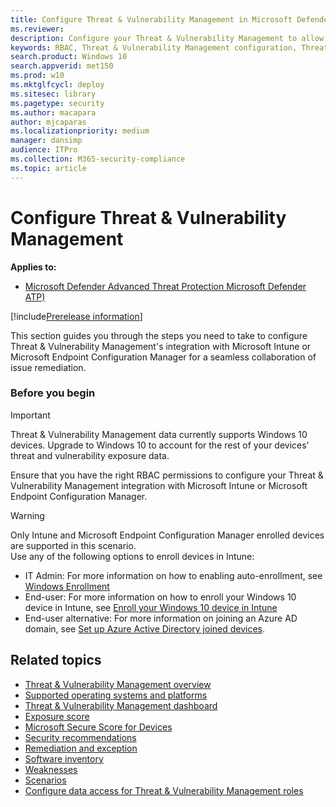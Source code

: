 ```yaml
---
title: Configure Threat & Vulnerability Management in Microsoft Defender ATP
ms.reviewer: 
description: Configure your Threat & Vulnerability Management to allow security administrators and IT administrators to collaborate seamlessly to remediate issues via Microsoft intune and Microsoft Endpoint Configuration Manager integrations.
keywords: RBAC, Threat & Vulnerability Management configuration, Threat & Vulnerability Management integrations, Microsft Intune integration with TVM, SCCM integration with TVM  
search.product: Windows 10
search.appverid: met150
ms.prod: w10
ms.mktglfcycl: deploy
ms.sitesec: library
ms.pagetype: security
ms.author: macapara
author: mjcaparas
ms.localizationpriority: medium
manager: dansimp
audience: ITPro
ms.collection: M365-security-compliance 
ms.topic: article
---
```

# Configure Threat & Vulnerability Management
**Applies to:**
- [Microsoft Defender Advanced Threat Protection Microsoft Defender ATP)](https://go.microsoft.com/fwlink/p/?linkid=2069559)

[!include[Prerelease information](../../includes/prerelease.md)]

This section guides you through the steps you need to take to configure Threat & Vulnerability Management's integration with Microsoft Intune or Microsoft Endpoint Configuration Manager for a seamless collaboration of issue remediation.

### Before you begin
> [!IMPORTANT]
> Threat & Vulnerability Management data currently supports Windows 10 devices. Upgrade to Windows 10 to account for the rest of your devices’ threat and vulnerability exposure data.</br>

Ensure that you have the right RBAC permissions to configure your Threat & Vulnerability Management integration with Microsoft Intune or Microsoft Endpoint Configuration Manager.   

>[!WARNING]
>Only Intune and Microsoft Endpoint Configuration Manager enrolled devices are supported in this scenario.</br>
>Use any of the following options to enroll devices in Intune:
>- IT Admin: For more information on how to enabling auto-enrollment, see [Windows Enrollment](https://docs.microsoft.com/intune/windows-enroll#enable-windows-10-automatic-enrollment)
>- End-user: For more information on how to enroll your Windows 10 device in Intune, see [Enroll your Windows 10 device in Intune](https://docs.microsoft.com/intune-user-help/enroll-your-w10-device-access-work-or-school)
>- End-user alternative: For more information on joining an Azure AD domain, see [Set up Azure Active Directory joined devices](https://docs.microsoft.com/azure/active-directory/device-management-azuread-joined-devices-setup).

## Related topics

- [Threat & Vulnerability Management overview](next-gen-threat-and-vuln-mgt.md)
- [Supported operating systems and platforms](tvm-supported-os.md)
- [Threat & Vulnerability Management dashboard](tvm-dashboard-insights.md)
- [Exposure score](tvm-exposure-score.md)
- [Microsoft Secure Score for Devices](tvm-microsoft-secure-score-devices.md)
- [Security recommendations](tvm-security-recommendation.md)
- [Remediation and exception](tvm-remediation.md)
- [Software inventory](tvm-software-inventory.md)
- [Weaknesses](tvm-weaknesses.md)
- [Scenarios](threat-and-vuln-mgt-scenarios.md)
- [Configure data access for Threat & Vulnerability Management roles](https://docs.microsoft.com/windows/security/threat-protection/microsoft-defender-atp/user-roles#create-roles-and-assign-the-role-to-an-azure-active-directory-group)
